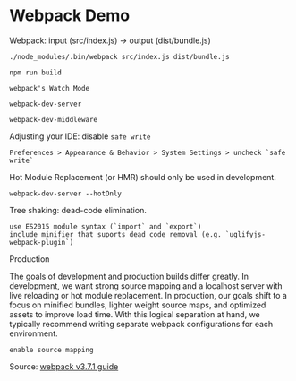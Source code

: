 # Webpack Demo

Webpack: input (src/index.js) -> output (dist/bundle.js)

    ./node_modules/.bin/webpack src/index.js dist/bundle.js

    npm run build

    webpack's Watch Mode

    webpack-dev-server

    webpack-dev-middleware

Adjusting your IDE: disable `safe write`

    Preferences > Appearance & Behavior > System Settings > uncheck `safe write`

Hot Module Replacement (or HMR) should only be used in development.

    webpack-dev-server --hotOnly

Tree shaking: dead-code elimination.

    use ES2015 module syntax (`import` and `export`)
    include minifier that suports dead code removal (e.g. `uglifyjs-webpack-plugin`)

Production

The goals of development and production builds differ greatly. In development, we want strong source mapping and a localhost server with live reloading or hot module replacement. In production, our goals shift to a focus on minified bundles, lighter weight source maps, and optimized assets to improve load time. With this logical separation at hand, we typically recommend writing separate webpack configurations for each environment.

    enable source mapping



Source: [webpack v3.7.1 guide](https://webpack.js.org/guides/)